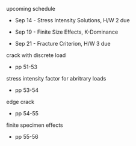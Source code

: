 <span>upcoming schedule</span>

-   Sep 14 - Stress Intensity Solutions, H/W 2 due

-   Sep 19 - Finite Size Effects, K-Dominance

-   Sep 21 - Fracture Criterion, H/W 3 due

<span>crack with discrete load</span>

-   pp 51-53

<span>stress intensity factor for abritrary loads</span>

-   pp 53-54

<span>edge crack</span>

-   pp 54-55

<span>finite specimen effects</span>

-   pp 55-56


